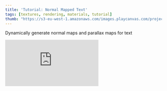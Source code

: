 ```yaml
---
title: 'Tutorial: Normal Mapped Text'
tags: [textures, rendering, materials, tutorial]
thumb: "https://s3-eu-west-1.amazonaws.com/images.playcanvas.com/projects/12/371210/C1FNWI-image-75.jpg"
---
```


Dynamically generate normal maps and parallax maps for text

<div className="iframe-container">
    <iframe loading="lazy" src="https://playcanv.as/p/MbMb81DM/" title="Tutorial: Normal Mapped Text" webkitallowfullscreen="true" mozallowfullscreen="true" allow="autoplay" allowfullscreen="true" allowvr="" scrolling="no" frameborder="0" />
</div>

